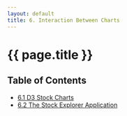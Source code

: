 ```yaml
---
layout: default
title: 6. Interaction Between Charts
---
```


<h1 class="section-title">{{ page.title }}</h1>

<h2 class="toc-title">Table of Contents</h2>

- [6.1 D3 Stock Charts]({{site.baseurl}}/chapter06/01-charts)
- [6.2 The Stock Explorer Application]({{site.baseurl}}/chapter06/stocks)

